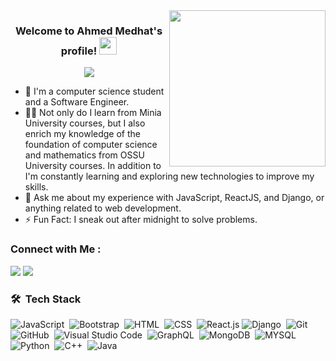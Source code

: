
<img width="250" align="right" src="https://media.giphy.com/media/SxLe9d2V0RwGMbeyIT/giphy.gif">

<h3 align="center">
  Welcome to Ahmed Medhat's profile!
  <img src="https://media.giphy.com/media/hvRJCLFzcasrR4ia7z/giphy.gif" width="28">
</h3>

<!-- Typing SVG by DenverCoder1 - https://github.com/DenverCoder1/readme-typing-svg -->
<p align="center">
  <a href="https://github.com/DenverCoder1/readme-typing-svg"><img src="https://readme-typing-svg.herokuapp.com/?lines=Full-stack%20web%20developer;By%20constantly%20learning,%20I%20expand%20and%20deep%20dive&font=Fira%20Code&center=true&width=440&height=45&color=f75c7e&vCenter=true&size=14"></a>
</p> 

- 🏢 I'm a computer science student and a Software Engineer.
- 👨‍💻 Not only do I learn from Minia University courses, but I also enrich my knowledge of the foundation of computer science and mathematics from OSSU University courses. In addition to I'm constantly learning and exploring new technologies to improve my skills.
- 💬 Ask me about my experience with JavaScript, ReactJS, and Django, or anything related to web development.
- ⚡ Fun Fact: I sneak out after midnight to solve problems.
<!--- 👨‍💻 Check out my portfolio at https://yousef-dergham.netlify.app/ to see some of the projects I've worked on.-->


### Connect with Me :

<a href="https://linkedin.com/in/ahmed-medhat-thabit-570572244/" target="_blank"><img src="https://img.shields.io/badge/-Ahmed%20Medhat-0077B5?style=for-the-badge&logo=Linkedin&logoColor=white"/></a>
<a href="https://t.me/Ahmed_abdulwahab123" target="_blank"><img src="https://img.shields.io/badge/-Ahmed%20Medhat-0077B5?style=for-the-badge&logo=Telegram&logoColor=white"/></a>

### 🛠 &nbsp;Tech Stack
![JavaScript](https://img.shields.io/badge/-JavaScript-05122A?style=flat&logo=javascript)&nbsp;
![Bootstrap](https://img.shields.io/badge/-Bootstrap-05122A?style=flat&logo=bootstrap&logoColor=563D7C)&nbsp;
![HTML](https://img.shields.io/badge/-HTML-05122A?style=flat&logo=HTML5)&nbsp;
![CSS](https://img.shields.io/badge/-CSS-05122A?style=flat&logo=CSS3&logoColor=1572B6)&nbsp;
![React.js](https://img.shields.io/badge/-React-05122A?style=flat&logo=react)
![Django](https://img.shields.io/badge/-Django-05122A?style=flat&logo=Django&logoColor=339933)&nbsp;
![Git](https://img.shields.io/badge/-Git-05122A?style=flat&logo=git)&nbsp;
![GitHub](https://img.shields.io/badge/-GitHub-05122A?style=flat&logo=github)&nbsp;
![Visual Studio Code](https://img.shields.io/badge/-Visual%20Studio%20Code-05122A?style=flat&logo=visual-studio-code&logoColor=007ACC)&nbsp;
![GraphQL](https://img.shields.io/badge/-GraphQL-05122A?style=flat&logo=GraphQL)&nbsp;
![MongoDB](https://img.shields.io/badge/-MongoDB-05122A?style=flat&logo=MongoDB)&nbsp;
![MYSQL](https://img.shields.io/badge/-MYSQL-05122A?style=flat&logo=MYSQL)&nbsp;
![Python](https://img.shields.io/badge/-Python%20-05122A?style=flat&logo=python)&nbsp;
![C++](https://img.shields.io/badge/-C++%20-05122A?style=flat&logo=Cplusplus)&nbsp;
![Java](https://img.shields.io/badge/-Java%20-05122A?style=flat&logo=Java)&nbsp;






